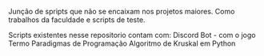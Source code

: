 Junção de spripts que não se encaixam nos projetos maiores.
Como trabalhos da faculdade e scripts de teste.

Scripts existentes nesse repositorio contam com:
Discord Bot - com o jogo Termo
Paradigmas de Programação 
Algoritmo de Kruskal em Python
